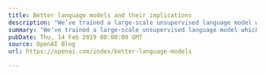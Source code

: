 ```yaml
---
title: Better language models and their implications
description: "We’ve trained a large-scale unsupervised language model which generates coherent paragraphs of text, achieves state-of-the-art performance on many language modeling benchmarks, and performs rudimentary reading comprehension, machine translation, question answering, and summarization—all without task-specific training."
summary: "We’ve trained a large-scale unsupervised language model which generates coherent paragraphs of text, achieves state-of-the-art performance on many language modeling benchmarks, and performs rudimentary reading comprehension, machine translation, question answering, and summarization—all without task-specific training."
pubDate: Thu, 14 Feb 2019 08:00:00 GMT
source: OpenAI Blog
url: https://openai.com/index/better-language-models

---
```


